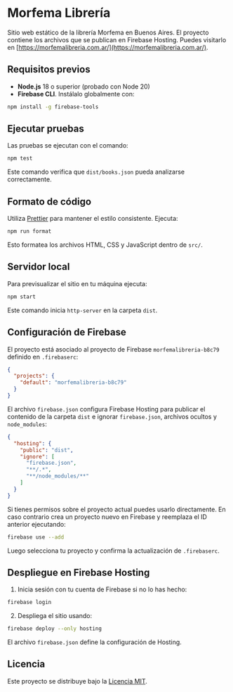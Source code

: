 # Morfema Librería

Sitio web estático de la librería Morfema en Buenos Aires. El proyecto contiene los archivos que se publican en Firebase Hosting. Puedes visitarlo en [https://morfemalibreria.com.ar/](https://morfemalibreria.com.ar/).

## Requisitos previos

- **Node.js** 18 o superior (probado con Node 20)
- **Firebase CLI**. Instálalo globalmente con:

```bash
npm install -g firebase-tools
```

## Ejecutar pruebas

Las pruebas se ejecutan con el comando:

```bash
npm test
```

Este comando verifica que `dist/books.json` pueda analizarse correctamente.

## Formato de código

Utiliza [Prettier](https://prettier.io/) para mantener el estilo consistente. Ejecuta:

```bash
npm run format
```

Esto formatea los archivos HTML, CSS y JavaScript dentro de `src/`.

## Servidor local

Para previsualizar el sitio en tu máquina ejecuta:

```bash
npm start
```

Este comando inicia `http-server` en la carpeta `dist`.

## Configuración de Firebase

El proyecto está asociado al proyecto de Firebase `morfemalibreria-b8c79` definido en `.firebaserc`:

```json
{
  "projects": {
    "default": "morfemalibreria-b8c79"
  }
}
```

El archivo `firebase.json` configura Firebase Hosting para publicar el contenido de la carpeta `dist` e ignorar `firebase.json`, archivos ocultos y `node_modules`:

```json
{
  "hosting": {
    "public": "dist",
    "ignore": [
      "firebase.json",
      "**/.*",
      "**/node_modules/**"
    ]
  }
}
```

Si tienes permisos sobre el proyecto actual puedes usarlo directamente. En caso contrario crea un proyecto nuevo en Firebase y reemplaza el ID anterior ejecutando:

```bash
firebase use --add
```

Luego selecciona tu proyecto y confirma la actualización de `.firebaserc`.

## Despliegue en Firebase Hosting

1. Inicia sesión con tu cuenta de Firebase si no lo has hecho:

```bash
firebase login
```

2. Despliega el sitio usando:

```bash
firebase deploy --only hosting
```

El archivo `firebase.json` define la configuración de Hosting.

## Licencia

Este proyecto se distribuye bajo la [Licencia MIT](LICENSE).
